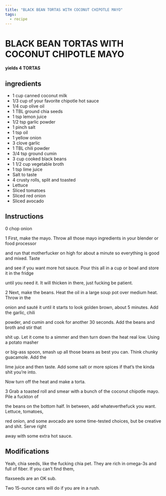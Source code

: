 ```yaml
---
title: "BLACK BEAN TORTAS WITH COCONUT CHIPOTLE MAYO"
tags:
  - recipe 
---
```

# BLACK BEAN TORTAS WITH COCONUT CHIPOTLE MAYO


     

     






#### yields  4 TORTAS


## ingredients
* 1 cup canned coconut milk 
* 1/3 cup of your favorite chipotle hot sauce 
* 1/4 cup olive oil 
* 1 TBL ground chia seeds 
* 1 tsp lemon juice 
* 1/2 tsp garlic powder 
* 1 pinch salt 
* 1 tsp oil 
* 1 yellow onion 
* 3 clove garlic 
* 1 TBL chili powder 
* 3/4 tsp ground cumin 
* 3 cup cooked black beans 
* 1 1/2 cup vegetable broth 
* 1 tsp lime juice 
* Salt to taste 
* 4 crusty rolls, split and toasted 
* Lettuce 
* Sliced tomatoes 
* Sliced red onion 
* Sliced avocado 



## Instructions
0 chop onion

1 First, make the mayo. Throw all those mayo ingredients in your blender or food processor

and run that motherfucker on high for about a minute so everything is good and mixed. Taste

and see if you want more hot sauce. Pour this all in a cup or bowl and store it in the fridge

until you need it. It will thicken in there, just fucking be patient.

2 Next, make the beans. Heat the oil in a large soup pot over medium heat. Throw in the

onion and sauté it until it starts to look golden brown, about 5 minutes. Add the garlic, chili

powder, and cumin and cook for another 30 seconds. Add the beans and broth and stir that

shit up. Let it come to a simmer and then turn down the heat real low. Using a potato masher

or big-ass spoon, smash up all those beans as best you can. Think chunky guacamole. Add the

lime juice and then taste. Add some salt or more spices if that’s the kinda shit you’re into.

Now turn off the heat and make a torta.

3 Grab a toasted roll and smear with a bunch of the coconut chipotle mayo. Pile a fuckton of

the beans on the bottom half. In between, add whateverthefuck you want. Lettuce, tomatoes,

red onion, and some avocado are some time-tested choices, but be creative and shit. Serve right

away with some extra hot sauce.



## Modifications
Yeah, chia seeds, like the fucking chia pet. They are rich in omega-3s and full of fiber. If you can’t find them,

flaxseeds are an OK sub.

 Two 15-ounce cans will do if you are in a rush.




